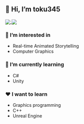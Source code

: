 ## 👋 Hi, I’m toku345

<a href="https://github.com/anuraghazra/github-readme-stats">
  <img align="center" src="https://github-readme-stats.vercel.app/api?username=toku345&show_icons=true" />
</a>
<a href="https://github.com/anuraghazra/convoychat">
  <img align="center" src="https://github-readme-stats.vercel.app/api/top-langs/?username=toku345&langs_count=8&layout=compact" />
</a>

### 👀 I’m interested in

- Real-time Animated Storytelling
- Computer Graphics

### 🌱 I’m currently learning 

- C#
- Unity

### :heart: I want to learn

- Graphics programming
- C++
- Unreal Engine

<!---
toku345/toku345 is a ✨ special ✨ repository because its `README.md` (this file) appears on your GitHub profile.
You can click the Preview link to take a look at your changes.
--->
